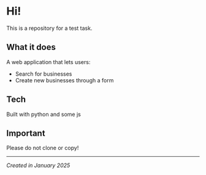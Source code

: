 # Hi!

This is a repository for a test task. 

## What it does
A web application that lets users:
- Search for businesses
- Create new businesses through a form

## Tech 
Built with python and some js

## Important 
Please do not clone or copy!

---
*Created in January 2025*
